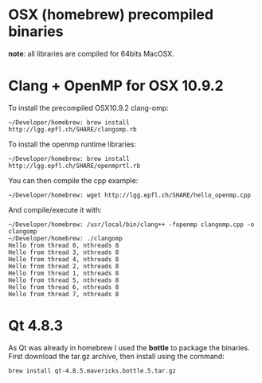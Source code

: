 OSX (homebrew) precompiled binaries
====
**note**: all libraries are compiled for 64bits MacOSX.

# Clang + OpenMP for OSX 10.9.2

To install the precompiled OSX10.9.2 clang-omp:

    ~/Developer/homebrew: brew install http://lgg.epfl.ch/SHARE/clangomp.rb


To install the openmp runtime libraries:

    ~/Developer/homebrew: brew install http://lgg.epfl.ch/SHARE/openmprtl.rb
    
You can then compile the cpp example:

    ~/Developer/homebrew: wget http://lgg.epfl.ch/SHARE/hello_openmp.cpp
    
And compile/execute it with: 

    ~/Developer/homebrew: /usr/local/bin/clang++ -fopenmp clangomp.cpp -o clangomp
    ~/Developer/homebrew: ./clangomp
    Hello from thread 0, nthreads 8
    Hello from thread 3, nthreads 8
    Hello from thread 4, nthreads 8
    Hello from thread 2, nthreads 8
    Hello from thread 1, nthreads 8
    Hello from thread 5, nthreads 8
    Hello from thread 6, nthreads 8
    Hello from thread 7, nthreads 8


# Qt 4.8.3 

As Qt was already in homebrew I used the **bottle** to package the binaries.
First download the tar.gz archive, then install using the command:

    brew install qt-4.8.5.mavericks.bottle.5.tar.gz